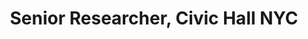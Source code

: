 ---
name: Matt Stempeck
tags:
  - type/speaker
title: Senior Researcher, Civic Hall NYC
description: Matt Stempeck has been researching and building civic technology since 2005. He worked on, with, and in electoral and advocacy campaigns, governments, big tech companies, academia, and journalism.
social:
  linkedin: https://www.linkedin.com/in/mattstempeck/
  website: https://civictech.guide
---
